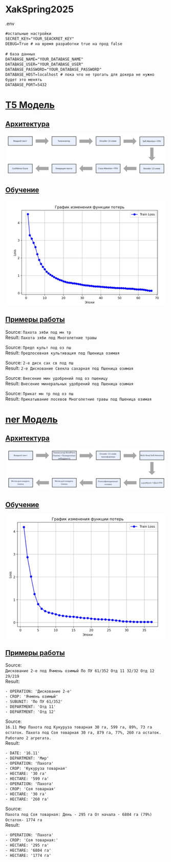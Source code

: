 # XakSpring2025

.env 

    #остальные настройки
    SECRET_KEY="YOUR_SEACKRET_KEY"
    DEBUG=True # на время разработки true на прод false

    # база данных
    DATABASE_NAME="YOUR_DATABASE_NAME"
    DATABASE_USER="YOUR_DATABASE_USER"
    DATABASE_PASSWORD="YOUR_DATABASE_PASSWORD"
    DATABASE_HOST=localhost # пока что не трогать для докера не нужно будет это менять 
    DATABASE_PORT=5432
# [T5 Модель](https://huggingface.co/RimasZzz/agriculture_text_transform_model)
## [Архитектура](model/agriculture_text_transform_model/config.json)
<p align="center">
  <img src="T5_model/assets/model_architecturejpg.jpg">
</p>

## [Обучение](model/train.py)
<p align="center">
  <img src="T5_model/assets/trainLoss.jpg">
</p>

## [Примеры работы](model/test.py)
Source: `Пахота зяби под мн тр`<br>
Result: `Пахота зяби под Многолетние травы`

Source: `Предп культ под оз пш`<br>
Result: `Предпосевная культивация под Пшеница озимая`

Source: `2-е диск сах св под пш`<br>
Result: `2-е Дискование Свекла сахарная под Пшеница озимая`

Source: `Внесение мин удобрений под оз пшеницу`<br>
Result: `Внесение минеральных удобрений под Пшеница озимая`

Source: `Прикат мн тр под оз пш`<br>
Result: `Прикатывание посевов Многолетние травы под Пшеница озимая`

# [ner Модель]()
## [Архитектура]()
<p align="center">
  <img src="ner_model/assets/model_architecturejpg.jpg">
</p>

## [Обучение]()
<p align="center">
  <img src="ner_model/assets/trainLoss.jpg">
</p>

## [Примеры работы]()
Source: <br>
```Дискование 2-е под Ячмень озимый По ПУ 61/352 Отд 11 32/32 Отд 12 29/219```<br>
Result:
```
- OPERATION: 'Дискование 2-е'
- CROP: 'Ячмень озимый'
- SUBUNIT: 'По ПУ 61/352'
- DEPARTMENT: 'Отд 11'
- DEPARTMENT: 'Отд 12'
```

Source: <br>
```16.11 Мир Пахота под Кукуруза товарная 30 га, 599 га, 89%, 73 га остаток. Пахота под Соя товарная 30 га, 879 га, 77%, 260 га остаток. Работало 2 агрегата.```<br>
Result:
```
- DATE: '16.11'
- DEPARTMENT: 'Мир'
- OPERATION: 'Пахота'
- CROP: 'Кукуруза товарная'
- HECTARE: '30 га'
- HECTARE: '599 га'
- OPERATION: 'Пахота'
- CROP: 'Соя товарная'
- HECTARE: '30 га'
- HECTARE: '260 га'
```

Source: <br>
```Пахота под Соя товарная: День - 295 га От начала - 6804 га (79%) Остаток- 1774 га```<br>
Result:
```
- OPERATION: 'Пахота'
- CROP: 'Соя товарная:'
- HECTARE: '295 га'
- HECTARE: '6804 га'
- HECTARE: '1774 га'
```

